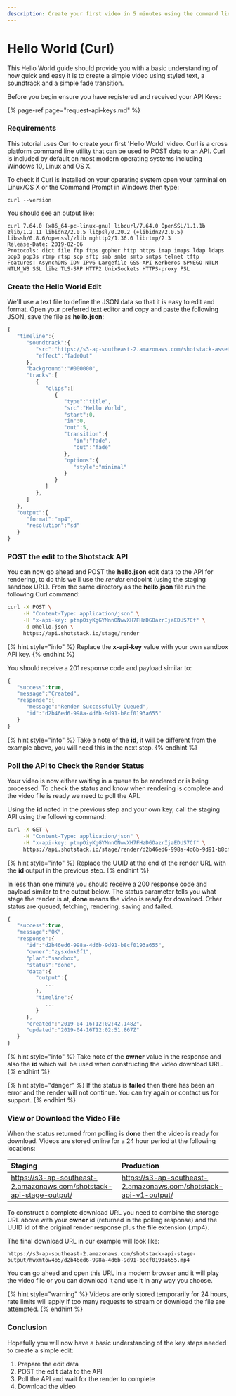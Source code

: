 ```yaml
---
description: Create your first video in 5 minutes using the command line and Curl
---
```


# Hello World \(Curl\)

This Hello World guide should provide you with a basic understanding of how quick and easy it is to create a simple video using styled text, a soundtrack and a simple fade transition.

Before you begin ensure you have registered and received your API Keys:

{% page-ref page="request-api-keys.md" %}

### Requirements

This tutorial uses Curl to create your first 'Hello World' video. Curl is a cross platform command line utility that can be used to POST data to an API. Curl is included by default on most modern operating systems including Windows 10, Linux and OS X.

To check if Curl is installed on your operating system open your terminal on Linux/OS X or the Command Prompt in Windows then type:

```
curl --version
```

You should see an output like:

```text
curl 7.64.0 (x86_64-pc-linux-gnu) libcurl/7.64.0 OpenSSL/1.1.1b zlib/1.2.11 libidn2/2.0.5 libpsl/0.20.2 (+libidn2/2.0.5) libssh/0.8.6/openssl/zlib nghttp2/1.36.0 librtmp/2.3
Release-Date: 2019-02-06
Protocols: dict file ftp ftps gopher http https imap imaps ldap ldaps pop3 pop3s rtmp rtsp scp sftp smb smbs smtp smtps telnet tftp 
Features: AsynchDNS IDN IPv6 Largefile GSS-API Kerberos SPNEGO NTLM NTLM_WB SSL libz TLS-SRP HTTP2 UnixSockets HTTPS-proxy PSL
```

### Create the Hello World Edit

We'll use a text file to define the JSON data so that it is easy to edit and format. Open your preferred text editor and copy and paste the following JSON, save the file as **hello.json**:

```javascript
{
   "timeline":{
      "soundtrack":{
         "src":"https://s3-ap-southeast-2.amazonaws.com/shotstack-assets/music/floating.mp3",
         "effect":"fadeOut"
      },
      "background":"#000000",
      "tracks":[
         {
            "clips":[
               {
                  "type":"title",
                  "src":"Hello World",
                  "start":0,
                  "in":0,
                  "out":5,
                  "transition":{
                     "in":"fade",
                     "out":"fade"
                  },
                  "options":{
                     "style":"minimal"
                  }
               }
            ]
         },
      ]
   },
   "output":{
      "format":"mp4",
      "resolution":"sd"
   }
}
```

### POST the edit to the Shotstack API

You can now go ahead and POST the **hello.json** edit data to the API for rendering, to do this we'll use the _render_ endpoint \(using the staging sandbox URL\). From the same directory as the **hello.json** file run the following Curl command:

```bash
curl -X POST \
     -H "Content-Type: application/json" \
     -H "x-api-key: ptmpOiyKgGYMnnONwvXH7FHzDGOazrIjaEDUS7Cf" \
     -d @hello.json \
     https://api.shotstack.io/stage/render
```

{% hint style="info" %}
Replace the **x-api-key** value with your own sandbox API key.
{% endhint %}

You should receive a 201 response code and payload similar to:

```javascript
{
   "success":true,
   "message":"Created",
   "response":{
      "message":"Render Successfully Queued",
      "id":"d2b46ed6-998a-4d6b-9d91-b8cf0193a655"
   }
}
```

{% hint style="info" %}
Take a note of the **id**, it will be different from the example above, you will need this in the next step.
{% endhint %}

### Poll the API to Check the Render Status

Your video is now either waiting in a queue to be rendered or is being processed. To check the status and know when rendering is complete and the video file is ready we need to poll the API.

Using the **id** noted in the previous step and your own key, call the staging API using the following command:

```bash
curl -X GET \
     -H "Content-Type: application/json" \
     -H "x-api-key: ptmpOiyKgGYMnnONwvXH7FHzDGOazrIjaEDUS7Cf" \
     https://api.shotstack.io/stage/render/d2b46ed6-998a-4d6b-9d91-b8cf0193a655
```

{% hint style="info" %}
Replace the UUID at the end of the render URL with the **id** output in the previous step.
{% endhint %}

In less than one minute you should receive a 200 response code and payload similar to the output below. The status parameter tells you what stage the render is at, **done** means the video is ready for download. Other status are queued, fetching, rendering, saving and failed.

```javascript
{
   "success":true,
   "message":"OK",
   "response":{
      "id":"d2b46ed6-998a-4d6b-9d91-b8cf0193a655",
      "owner":"zysxdnk0f1",
      "plan":"sandbox",
      "status":"done",
      "data":{
         "output":{
            ...
         },
         "timeline":{
            ...
         }
      },
      "created":"2019-04-16T12:02:42.148Z",
      "updated":"2019-04-16T12:02:51.867Z"
   }
}
```

{% hint style="info" %}
Take note of the **owner** value in the response and also the **id** which will be used when constructing the video download URL.
{% endhint %}

{% hint style="danger" %}
If the status is **failed** then there has been an error and the render will not continue. You can try again or contact us for support.
{% endhint %}

### View or Download the Video File

When the status returned from polling is **done** then the video is ready for download. Videos are stored online for a 24 hour period at the following locations:

| Staging | Production |
| :--- | :--- |
| https://s3-ap-southeast-2.amazonaws.com/shotstack-api-stage-output/ | https://s3-ap-southeast-2.amazonaws.com/shotstack-api-v1-output/ |

To construct a complete download URL you need to combine the storage URL above with your **owner** id \(returned in the polling response\) and the UUID **id** of the original render response plus the file extension \(.mp4\).

The final download URL in our example will look like:

```text
https://s3-ap-southeast-2.amazonaws.com/shotstack-api-stage-output/hwxmtow4o5/d2b46ed6-998a-4d6b-9d91-b8cf0193a655.mp4
```

You can go ahead and open this URL in a modern browser and it will play the video file or you can download it and use it in any way you choose.

{% hint style="warning" %}
Videos are only stored temporarily for 24 hours, rate limits will apply if too many requests to stream or download the file are attempted.
{% endhint %}

### Conclusion

Hopefully you will now have a basic understanding of the key steps needed to create a simple edit:

1. Prepare the edit data
2. POST the edit data to the API
3. Poll the API and wait for the render to complete
4. Download the video

